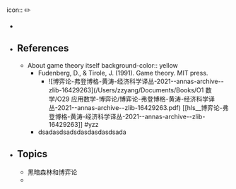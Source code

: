 icon:: ✏️

-
- ## References
	- About game theory itself
	  background-color:: yellow
		- Fudenberg, D., & Tirole, J. (1991). Game theory. MIT press.
			- ![博弈论-弗登博格-黄涛-经济科学译丛-2021--annas-archive--zlib-16429263](/Users/zzyang/Documents/Books/O1 数学/O29 应用数学-博弈论/博弈论-弗登博格-黄涛-经济科学译丛-2021--annas-archive--zlib-16429263.pdf) [[hls__博弈论-弗登博格-黄涛-经济科学译丛-2021--annas-archive--zlib-16429263]] #yzz
		- dsadasdsadsdasdasdasdsada
- ## Topics
	- 黑暗森林和博弈论
	-